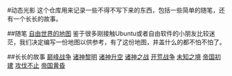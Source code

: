 #动态光影
这个仓库用来记录一些不得不写下来的东西，包括一些简单的随笔，还有一个长长的故事。

##随笔
[自由世界的地图](自由世界的地图.mkd) 鉴于很多刚接触Ubuntu或者自由软件的小朋友比较迷茫，我们决定编写一份地图以供参考，有了这份地图，井盖什么的都不怕不怕了。

##长长的故事
[巅峰战争](WarInAspects)
[诸神黎明](TheDayBreak)
[诸神升空](LiftOff)
[诸神之战](ClashOfGods)
[开荒战争](WarToLive)
[未知之境](WarToUnknown)
[帝国初建](EmpireBegin)
[攻伐不止](EndlessWar)
[帝国黄昏](EmpireAtDusk)






